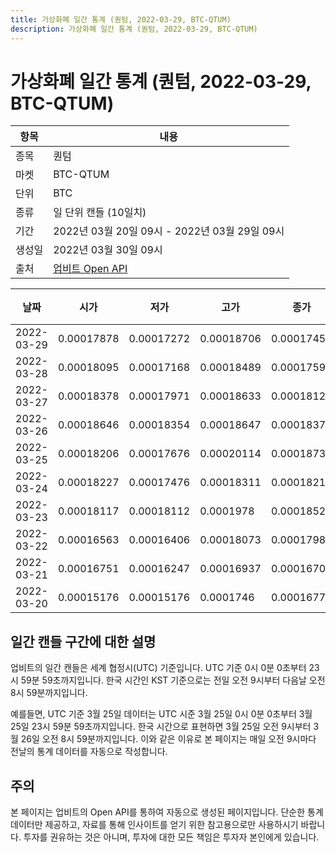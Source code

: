 ```yaml
---
title: 가상화폐 일간 통계 (퀀텀, 2022-03-29, BTC-QTUM)
description: 가상화폐 일간 통계 (퀀텀, 2022-03-29, BTC-QTUM)
---
```


가상화폐 일간 통계 (퀀텀, 2022-03-29, BTC-QTUM)
===

|항목|내용|
|--|--|
|종목|퀀텀|
|마켓|BTC-QTUM|
|단위|BTC|
|종류|일 단위 캔들 (10일치)|
|기간|2022년 03월 20일 09시 - 2022년 03월 29일 09시|
|생성일|2022년 03월 30일 09시|
|출처|[업비트 Open API](https://docs.upbit.com)|


|날짜|시가|저가|고가|종가|비고|
|--|--|--|--|--|--|
|2022-03-29|0.00017878|0.00017272|0.00018706|0.00017459|    |
|2022-03-28|0.00018095|0.00017168|0.00018489|0.00017596|    |
|2022-03-27|0.00018378|0.00017971|0.00018633|0.00018129|    |
|2022-03-26|0.00018646|0.00018354|0.00018647|0.00018378|    |
|2022-03-25|0.00018206|0.00017676|0.00020114|0.00018735|    |
|2022-03-24|0.00018227|0.00017476|0.00018311|0.00018219|    |
|2022-03-23|0.00018117|0.00018112|0.0001978|0.00018522|    |
|2022-03-22|0.00016563|0.00016406|0.00018073|0.00017981|    |
|2022-03-21|0.00016751|0.00016247|0.00016937|0.00016702|    |
|2022-03-20|0.00015176|0.00015176|0.0001746|0.0001677|    |


일간 캔들 구간에 대한 설명
---


업비트의 일간 캔들은 세계 협정시(UTC) 기준입니다. 
UTC 기준 0시 0분 0초부터 23시 59분 59초까지입니다. 
한국 시간인 KST 기준으로는 전일 오전 9시부터 다음날 오전 8시 59분까지입니다. 


예를들면, UTC 기준 3월 25일 데이터는 UTC 시준 3월 25일 0시 0분 0초부터 3월 25일 23시 59분 59초까지입니다. 
한국 시간으로 표현하면 3월 25일 오전 9시부터 3월 26일 오전 8시 59분까지입니다. 
이와 같은 이유로 본 페이지는 매일 오전 9시마다 전날의 통계 데이터를 자동으로 작성합니다. 


주의
---


본 페이지는 업비트의 Open API를 통하여 자동으로 생성된 페이지입니다. 
단순한 통계 데이터만 제공하고, 자료를 통해 인사이트를 얻기 위한 참고용으로만 사용하시기 바랍니다. 
투자를 권유하는 것은 아니며, 투자에 대한 모든 책임은 투자자 본인에게 있습니다. 
